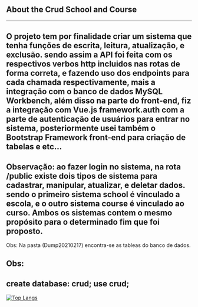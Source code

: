 ## About the Crud School and Course
---
O projeto tem por finalidade criar um sistema que tenha funções de escrita, leitura, atualização, e exclusão.
sendo assim a API foi feita com os respectivos verbos http incluidos nas rotas de forma correta, e fazendo uso dos endpoints para cada chamada respectivamente, mais a integração com o banco de dados MySQL Workbench, além disso na parte do front-end, fiz a integração com Vue.js framework.auth com a parte de autenticação de usuários para entrar no sistema, posteriormente usei também o Bootstrap Framework front-end para criação de tabelas e etc... 
---
Observação: ao fazer login no sistema, na rota /public existe dois tipos de sistema para cadastrar, manipular, atualizar, e deletar dados.
sendo o primeiro sistema school é vinculado a escola, e o outro sistema course é vinculado ao curso.
Ambos os sistemas contem o mesmo propósito para o determinado fim que foi proposto. 
---
Obs: Na pasta (Dump20210217) encontra-se as tableas do banco de dados. 
## Obs:
create database: crud;
use crud;
---
[![Top Langs](https://github-readme-stats.vercel.app/api/top-langs/?username=OoNascimentoOo&layout=compact)](https://github.com/OoNascimentoOo/github-readme-stats)
